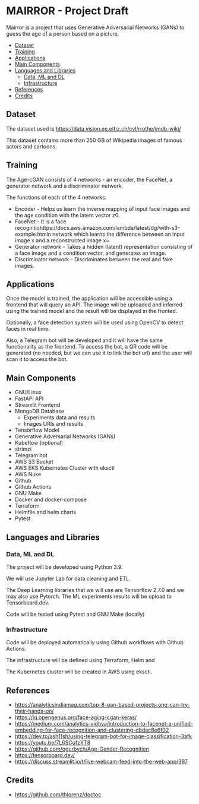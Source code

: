 # MAIRROR - Project Draft

Mairror is a project that uses Generative Adversarial Networks (GANs) to guess the age of a person based on a picture.

<!-- START doctoc generated TOC please keep comment here to allow auto update -->
<!-- DON'T EDIT THIS SECTION, INSTEAD RE-RUN doctoc TO UPDATE -->

- [Dataset](#dataset)
- [Training](#training)
- [Applications](#applications)
- [Main Components](#main-components)
- [Languages and Libraries](#languages-and-libraries)
  - [Data, ML and DL](#data-ml-and-dl)
  - [Infrastructure](#infrastructure)
- [References](#references)
- [Credits](#credits)

<!-- END doctoc generated TOC please keep comment here to allow auto update -->

## Dataset

The dataset used is https://data.vision.ee.ethz.ch/cvl/rrothe/imdb-wiki/

This dataset contains more than 250 GB of Wikipedia images of famous actors and cartoons.

## Training

The Age-cGAN consists of 4 networks - an encoder, the FaceNet, a generator network and a discriminator network.

The functions of each of the 4 networks:

- Encoder - Helps us learn the inverse mapping of input face images and the age condition with the latent vector z0.
- FaceNet - It is a face recognitiohttps://docs.aws.amazon.com/lambda/latest/dg/with-s3-example.htmln network which learns the difference between an input image x and a reconstructed image x~.
- Generator network - Takes a hidden (latent) representation consisting of a face image and a condition vector, and generates an image.
- Discriminator network - Discriminates between the real and fake images.

## Applications

Once the model is trained, the application will be accessible using a frontend that will query an API. The image will be uploaded and inferred using the trained model and the result will be displayed in the fronted.

Optionally, a face detection system will be used using OpenCV to detect faces in real time.

Also, a Telegram bot will be developed and it will have the same functionality as the frontend. To access the bot, a QR code will be generated (no needed, but we can use it to link the bot url) and the user will scan it to access the bot.

## Main Components

- GNU/Linux
- FastAPI API
- Streamlit Frontend
- MongoDB Database
  - Experiments data and results
  - Images URIs and results
- Tensorflow Model
- Generative Adversarial Networks (GANs)
- Kubeflow (optional)
- strimzi 
- Telegram bot
- AWS S3 Bucket
- AWS EKS Kubernetes Cluster with eksctl
- AWS Nuke
- Github
- Github Actions
- GNU Make
- Docker and docker-compose
- Terraform
- Helmfile and helm charts
- Pytest

## Languages and Libraries

### Data, ML and DL

The project will be developed using Python 3.9.

We will use Jupyter Lab for data cleaning and ETL.

The Deep Learning libraries that we will use are Tensorflow 2.7.0 and we may also use Pytorch. The ML experiments results will be upload to Tensorboard.dev.

Code will be tested using Pytest and GNU Make (locally)

### Infrastructure 

Code will be deployed automatically using Github workflows with Github Actions.

The infrastructure will be defined using Terraform, Helm and

The Kubernetes cluster will be created in AWS using eksctl.









## References

- https://analyticsindiamag.com/top-8-gan-based-projects-one-can-try-their-hands-on/
- https://iq.opengenus.org/face-aging-cgan-keras/
- https://medium.com/analytics-vidhya/introduction-to-facenet-a-unified-embedding-for-face-recognition-and-clustering-dbdac8e6f02
- https://dev.to/ash11sh/using-telegram-bot-for-image-classification-3afk
- https://youtu.be/7L6SCufzYT8
- https://github.com/ogurbych/Age-Gender-Recognition
- https://tensorboard.dev/
- https://discuss.streamlit.io/t/live-webcam-feed-into-the-web-app/397
## Credits

- https://github.com/thlorenz/doctoc


